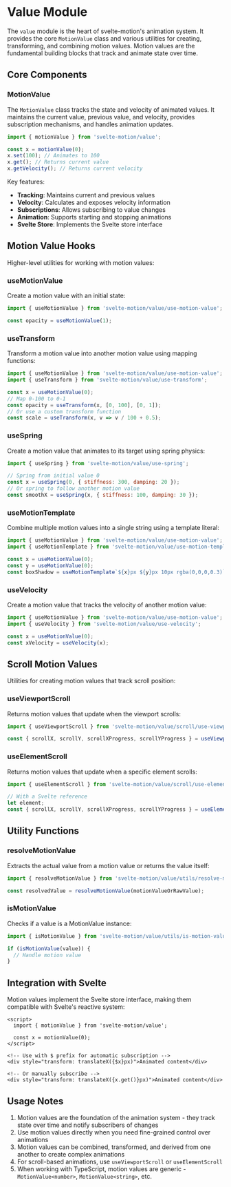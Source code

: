 # Value Module

The `value` module is the heart of svelte-motion's animation system. It provides the core `MotionValue` class and various utilities for creating, transforming, and combining motion values. Motion values are the fundamental building blocks that track and animate state over time.

## Core Components

### MotionValue

The `MotionValue` class tracks the state and velocity of animated values. It maintains the current value, previous value, and velocity, provides subscription mechanisms, and handles animation updates.

```js
import { motionValue } from 'svelte-motion/value';

const x = motionValue(0);
x.set(100); // Animates to 100
x.get(); // Returns current value
x.getVelocity(); // Returns current velocity
```

Key features:
- **Tracking**: Maintains current and previous values
- **Velocity**: Calculates and exposes velocity information
- **Subscriptions**: Allows subscribing to value changes
- **Animation**: Supports starting and stopping animations
- **Svelte Store**: Implements the Svelte store interface

## Motion Value Hooks

Higher-level utilities for working with motion values:

### useMotionValue

Create a motion value with an initial state:

```js
import { useMotionValue } from 'svelte-motion/value/use-motion-value';

const opacity = useMotionValue(1);
```

### useTransform

Transform a motion value into another motion value using mapping functions:

```js
import { useMotionValue } from 'svelte-motion/value/use-motion-value';
import { useTransform } from 'svelte-motion/value/use-transform';

const x = useMotionValue(0);
// Map 0-100 to 0-1
const opacity = useTransform(x, [0, 100], [0, 1]);
// Or use a custom transform function
const scale = useTransform(x, v => v / 100 + 0.5);
```

### useSpring

Create a motion value that animates to its target using spring physics:

```js
import { useSpring } from 'svelte-motion/value/use-spring';

// Spring from initial value 0
const x = useSpring(0, { stiffness: 300, damping: 20 });
// Or spring to follow another motion value
const smoothX = useSpring(x, { stiffness: 100, damping: 30 });
```

### useMotionTemplate

Combine multiple motion values into a single string using a template literal:

```js
import { useMotionValue } from 'svelte-motion/value/use-motion-value';
import { useMotionTemplate } from 'svelte-motion/value/use-motion-template';

const x = useMotionValue(0);
const y = useMotionValue(0);
const boxShadow = useMotionTemplate`${x}px ${y}px 10px rgba(0,0,0,0.3)`;
```

### useVelocity

Create a motion value that tracks the velocity of another motion value:

```js
import { useMotionValue } from 'svelte-motion/value/use-motion-value';
import { useVelocity } from 'svelte-motion/value/use-velocity';

const x = useMotionValue(0);
const xVelocity = useVelocity(x);
```

## Scroll Motion Values

Utilities for creating motion values that track scroll position:

### useViewportScroll

Returns motion values that update when the viewport scrolls:

```js
import { useViewportScroll } from 'svelte-motion/value/scroll/use-viewport-scroll';

const { scrollX, scrollY, scrollXProgress, scrollYProgress } = useViewportScroll();
```

### useElementScroll

Returns motion values that update when a specific element scrolls:

```js
import { useElementScroll } from 'svelte-motion/value/scroll/use-element-scroll';

// With a Svelte reference
let element;
const { scrollX, scrollY, scrollXProgress, scrollYProgress } = useElementScroll({ current: element });
```

## Utility Functions

### resolveMotionValue

Extracts the actual value from a motion value or returns the value itself:

```js
import { resolveMotionValue } from 'svelte-motion/value/utils/resolve-motion-value';

const resolvedValue = resolveMotionValue(motionValueOrRawValue);
```

### isMotionValue

Checks if a value is a MotionValue instance:

```js
import { isMotionValue } from 'svelte-motion/value/utils/is-motion-value';

if (isMotionValue(value)) {
  // Handle motion value
}
```

## Integration with Svelte

Motion values implement the Svelte store interface, making them compatible with Svelte's reactive system:

```svelte
<script>
  import { motionValue } from 'svelte-motion/value';
  
  const x = motionValue(0);
</script>

<!-- Use with $ prefix for automatic subscription -->
<div style="transform: translateX({$x}px)">Animated content</div>

<!-- Or manually subscribe -->
<div style="transform: translateX({x.get()}px)">Animated content</div>
```

## Usage Notes

1. Motion values are the foundation of the animation system - they track state over time and notify subscribers of changes
2. Use motion values directly when you need fine-grained control over animations
3. Motion values can be combined, transformed, and derived from one another to create complex animations
4. For scroll-based animations, use `useViewportScroll` or `useElementScroll`
5. When working with TypeScript, motion values are generic - `MotionValue<number>`, `MotionValue<string>`, etc.